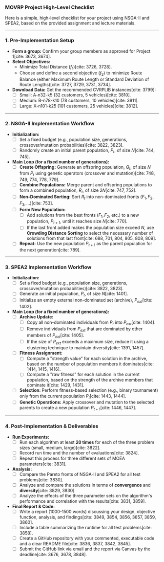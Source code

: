 ### MOVRP Project High-Level Checklist

Here is a simple, high-level checklist for your project using NSGA-II and SPEA2, based on the provided assignment and lecture materials.

***

### 1. Pre-Implementation Setup
* **Form a group:** Confirm your group members as approved for Project 1[cite: 3673, 3674].
* **Select Objectives:**
    * Minimize Total Distance ($f_1$)[cite: 3726, 3728].
    * Choose and define a second objective ($f_2$) to minimize Route Balance (either Maximum Route Length or Standard Deviation of Route Lengths)[cite: 3727, 3729, 3731, 3734].
* **Download Data:** Get the recommended CVRPLIB instances[cite: 3799]:
    * [ ] Small: A-n32-k5 (32 customers, 5 vehicles)[cite: 3810].
    * [ ] Medium: B-n78-k10 (78 customers, 10 vehicles)[cite: 3811].
    * [ ] Large: X-n101-k25 (101 customers, 25 vehicles)[cite: 3812].

***

### 2. NSGA-II Implementation Workflow
* **Initialization:**
    * [ ] Set a fixed budget (e.g., population size, generations, crossover/mutation probabilities)[cite: 3822, 3823].
    * [ ] Randomly create an initial parent population, $P_t$, of size $N$[cite: 744, 745].
* **Main Loop (for a fixed number of generations):**
    * [ ] **Create Offspring:** Generate an offspring population, $Q_t$, of size $N$ from $P_t$ using genetic operators (crossover and mutation)[cite: 748, 749, 774, 778, 779].
    * [ ] **Combine Populations:** Merge parent and offspring populations to form a combined population, $R_t$, of size $2N$[cite: 747, 752].
    * [ ] **Non-Dominated Sorting:** Sort $R_t$ into non-dominated fronts ($F_1, F_2, F_3, ...$)[cite: 753].
    * [ ] **Form New Population:**
        * [ ] Add solutions from the best fronts ($F_1, F_2$, etc.) to a new population, $P_{t+1}$, until it reaches size $N$[cite: 770].
        * [ ] If the last front added makes the population size exceed $N$, use **Crowding Distance Sorting** to select the necessary number of solutions from that last front[cite: 688, 701, 804, 805, 808, 809].
    * [ ] **Repeat:** Use the new population $P_{t+1}$ as the parent population for the next generation[cite: 789].

***

### 3. SPEA2 Implementation Workflow
* **Initialization:**
    * [ ] Set a fixed budget (e.g., population size, generations, crossover/mutation probabilities)[cite: 3822, 3823].
    * [ ] Generate an initial population, $P_t$, of size $N$[cite: 1401].
    * [ ] Initialize an empty external non-dominated set (archive), $P_{ext}$[cite: 1402].
* **Main Loop (for a fixed number of generations):**
    * [ ] **Archive Update:**
        * [ ] Copy all non-dominated individuals from $P_t$ into $P_{ext}$[cite: 1404].
        * [ ] Remove individuals from $P_{ext}$ that are dominated by other members of $P_{ext}$[cite: 1405].
        * [ ] If the size of $P_{ext}$ exceeds a maximum size, reduce it using a clustering technique to maintain diversity[cite: 1391, 1457].
    * [ ] **Fitness Assignment:**
        * [ ] Compute a "strength value" for each solution in the archive, based on the number of population members it dominates[cite: 1414, 1415, 1416].
        * [ ] Compute a "raw fitness" for each solution in the current population, based on the strength of the archive members that dominate it[cite: 1429, 1431].
    * [ ] **Selection:** Perform fitness-based selection (e.g., binary tournament) only from the current population $P_t$[cite: 1443, 1444].
    * [ ] **Genetic Operations:** Apply crossover and mutation to the selected parents to create a new population $P_{t+1}$[cite: 1446, 1447].

***

### 4. Post-Implementation & Deliverables
* **Run Experiments:**
    * [ ] Run each algorithm at least **20 times** for each of the three problem sizes (small, medium, large)[cite: 3822].
    * [ ] Record run time and the number of evaluations[cite: 3824].
    * [ ] Repeat this process for three different sets of MOEA parameters[cite: 3831].
* **Analysis:**
    * [ ] Compare the Pareto fronts of NSGA-II and SPEA2 for all test problems[cite: 3830].
    * [ ] Analyze and compare the solutions in terms of **convergence** and **diversity**[cite: 3829, 3830].
    * [ ] Analyze the effects of the three parameter sets on the algorithm's performance and correlation with the results[cite: 3831, 3859].
* **Final Report & Code:**
    * [ ] Write a report (1000-1500 words) discussing your design, objective function, analysis, and findings[cite: 3849, 3854, 3856, 3857, 3859, 3860].
    * [ ] Include a table summarizing the runtime for all test problems[cite: 3858].
    * [ ] Create a GitHub repository with your commented, executable code and a clear README file[cite: 3836, 3837, 3842, 3845].
    * [ ] Submit the GitHub link via email and the report via Canvas by the deadline[cite: 3676, 3678, 3848].